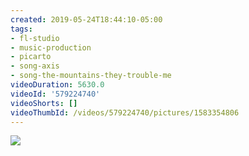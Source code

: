 ```yaml
---
created: 2019-05-24T18:44:10-05:00
tags:
- fl-studio
- music-production
- picarto
- song-axis
- song-the-mountains-they-trouble-me
videoDuration: 5630.0
videoId: '579224740'
videoShorts: []
videoThumbId: /videos/579224740/pictures/1583354806
---
```


![](20190524234410.jpg)
